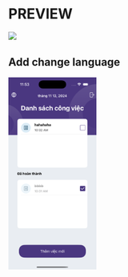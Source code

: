 # PREVIEW
<img src="https://res.cloudinary.com/dxiw0dtev/image/upload/f_auto,q_auto/yb2mh8hl8j3hpb1vdpda"/>

## Add change language
<img src="./screenshots/language.png" alt="change language" width="35%"/>

